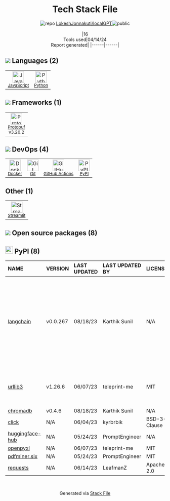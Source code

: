 <!--
&lt;--- Readme.md Snippet without images Start ---&gt;
## Tech Stack
LokeshJonnakuti/localGPT is built on the following main stack:

- [JavaScript](https://developer.mozilla.org/en-US/docs/Web/JavaScript) – Languages
- [Python](https://www.python.org) – Languages
- [Protobuf](https://developers.google.com/protocol-buffers/) – Serialization Frameworks
- [Docker](https://www.docker.com/) – Virtual Machine Platforms & Containers
- [GitHub Actions](https://github.com/features/actions) – Continuous Integration
- [Streamlit](https://streamlit.io) – Machine Learning Tools

Full tech stack [here](/techstack.md)

&lt;--- Readme.md Snippet without images End ---&gt;

&lt;--- Readme.md Snippet with images Start ---&gt;
## Tech Stack
LokeshJonnakuti/localGPT is built on the following main stack:

- <img width='25' height='25' src='https://img.stackshare.io/service/1209/javascript.jpeg' alt='JavaScript'/> [JavaScript](https://developer.mozilla.org/en-US/docs/Web/JavaScript) – Languages
- <img width='25' height='25' src='https://img.stackshare.io/service/993/pUBY5pVj.png' alt='Python'/> [Python](https://www.python.org) – Languages
- <img width='25' height='25' src='https://img.stackshare.io/service/4393/ma2jqJKH_400x400.png' alt='Protobuf'/> [Protobuf](https://developers.google.com/protocol-buffers/) – Serialization Frameworks
- <img width='25' height='25' src='https://img.stackshare.io/service/586/n4u37v9t_400x400.png' alt='Docker'/> [Docker](https://www.docker.com/) – Virtual Machine Platforms & Containers
- <img width='25' height='25' src='https://img.stackshare.io/service/11563/actions.png' alt='GitHub Actions'/> [GitHub Actions](https://github.com/features/actions) – Continuous Integration
- <img width='25' height='25' src='https://img.stackshare.io/service/11393/default_67e251b5860795095fe91618cf3ef8d09257469a.png' alt='Streamlit'/> [Streamlit](https://streamlit.io) – Machine Learning Tools

Full tech stack [here](/techstack.md)

&lt;--- Readme.md Snippet with images End ---&gt;
-->
<div align="center">

# Tech Stack File

![](https://img.stackshare.io/repo.svg "repo") [LokeshJonnakuti/localGPT](https://github.com/LokeshJonnakuti/localGPT)![](https://img.stackshare.io/public_badge.svg "public")
<br/><br/>
|16<br/>Tools used|04/14/24 <br/>Report generated|
|------|------|

</div>

## <img src='https://img.stackshare.io/languages.svg'/> Languages (2)

<table><tr>
  <td align='center'>
  <img width='36' height='36' src='https://img.stackshare.io/service/1209/javascript.jpeg' alt='JavaScript'>
  <br>
  <sub><a href="https://developer.mozilla.org/en-US/docs/Web/JavaScript">JavaScript</a></sub>
  <br>
  <sub></sub>
</td>

<td align='center'>
  <img width='36' height='36' src='https://img.stackshare.io/service/993/pUBY5pVj.png' alt='Python'>
  <br>
  <sub><a href="https://www.python.org">Python</a></sub>
  <br>
  <sub></sub>
</td>

</tr>
</table>

## <img src='https://img.stackshare.io/frameworks.svg'/> Frameworks (1)

<table><tr>
  <td align='center'>
  <img width='36' height='36' src='https://img.stackshare.io/service/4393/ma2jqJKH_400x400.png' alt='Protobuf'>
  <br>
  <sub><a href="https://developers.google.com/protocol-buffers/">Protobuf</a></sub>
  <br>
  <sub>v3.20.2</sub>
</td>

</tr>
</table>

## <img src='https://img.stackshare.io/devops.svg'/> DevOps (4)

<table><tr>
  <td align='center'>
  <img width='36' height='36' src='https://img.stackshare.io/service/586/n4u37v9t_400x400.png' alt='Docker'>
  <br>
  <sub><a href="https://www.docker.com/">Docker</a></sub>
  <br>
  <sub></sub>
</td>

<td align='center'>
  <img width='36' height='36' src='https://img.stackshare.io/service/1046/git.png' alt='Git'>
  <br>
  <sub><a href="http://git-scm.com/">Git</a></sub>
  <br>
  <sub></sub>
</td>

<td align='center'>
  <img width='36' height='36' src='https://img.stackshare.io/service/11563/actions.png' alt='GitHub Actions'>
  <br>
  <sub><a href="https://github.com/features/actions">GitHub Actions</a></sub>
  <br>
  <sub></sub>
</td>

<td align='center'>
  <img width='36' height='36' src='https://img.stackshare.io/service/12572/-RIWgodF_400x400.jpg' alt='PyPI'>
  <br>
  <sub><a href="https://pypi.org/">PyPI</a></sub>
  <br>
  <sub></sub>
</td>

</tr>
</table>

## Other (1)

<table><tr>
  <td align='center'>
  <img width='36' height='36' src='https://img.stackshare.io/service/11393/default_67e251b5860795095fe91618cf3ef8d09257469a.png' alt='Streamlit'>
  <br>
  <sub><a href="https://streamlit.io">Streamlit</a></sub>
  <br>
  <sub></sub>
</td>

</tr>
</table>

## <img src='https://img.stackshare.io/group.svg' /> Open source packages (8)</h2>

## <img width='24' height='24' src='https://img.stackshare.io/service/12572/-RIWgodF_400x400.jpg'/> PyPI (8)

| NAME                                                        | VERSION  | LAST UPDATED | LAST UPDATED BY | LICENSE      | VULNERABILITIES                                                                                                                                                                                                                                                                                                                                                                                                                                                                                                                                                               |
| :---------------------------------------------------------- | :------- | :----------- | :-------------- | :----------- | :---------------------------------------------------------------------------------------------------------------------------------------------------------------------------------------------------------------------------------------------------------------------------------------------------------------------------------------------------------------------------------------------------------------------------------------------------------------------------------------------------------------------------------------------------------------------------- |
| [langchain](https://pypi.org/project/langchain)             | v0.0.267 | 08/18/23     | Karthik Sunil   | N/A          | [CVE-2023-39659](https://github.com/advisories/GHSA-prgp-w7vf-ch62) (Critical)<br/>[CVE-2023-36281](https://github.com/advisories/GHSA-7gfq-f96f-g85j) (Critical)<br/>[CVE-2023-39631](https://github.com/advisories/GHSA-f73w-4m7g-ch9x) (Critical)<br/>[CVE-2023-32786](https://github.com/advisories/GHSA-6h8p-4hx9-w66c) (High)<br/>[CVE-2023-46229](https://github.com/advisories/GHSA-655w-fm8m-m478) (High)<br/>[CVE-2024-28088](https://github.com/advisories/GHSA-h59x-p739-982c) (Low)<br/>[CVE-2024-0243](https://github.com/advisories/GHSA-h9j7-5xvc-qhg5) (Low) |
| [urllib3](https://pypi.org/project/urllib3)                 | v1.26.6  | 06/07/23     | teleprint-me    | MIT          | [CVE-2023-45803](https://github.com/advisories/GHSA-g4mx-q9vg-27p4) (Moderate)<br/>[CVE-2023-43804](https://github.com/advisories/GHSA-v845-jxx5-vc9f) (Moderate)                                                                                                                                                                                                                                                                                                                                                                                                             |
| [chromadb](https://pypi.org/project/chromadb)               | v0.4.6   | 08/18/23     | Karthik Sunil   | N/A          | N/A                                                                                                                                                                                                                                                                                                                                                                                                                                                                                                                                                                           |
| [click](https://pypi.org/project/click)                     | N/A      | 06/04/23     | kyrbrbik        | BSD-3-Clause | N/A                                                                                                                                                                                                                                                                                                                                                                                                                                                                                                                                                                           |
| [huggingface-hub](https://pypi.org/project/huggingface-hub) | N/A      | 05/24/23     | PromptEngineer  | N/A          | N/A                                                                                                                                                                                                                                                                                                                                                                                                                                                                                                                                                                           |
| [openpyxl](https://pypi.org/project/openpyxl)               | N/A      | 06/07/23     | teleprint-me    | MIT          | N/A                                                                                                                                                                                                                                                                                                                                                                                                                                                                                                                                                                           |
| [pdfminer.six](https://pypi.org/project/pdfminer.six)       | N/A      | 05/24/23     | PromptEngineer  | MIT          | N/A                                                                                                                                                                                                                                                                                                                                                                                                                                                                                                                                                                           |
| [requests](https://pypi.org/project/requests)               | N/A      | 06/14/23     | LeafmanZ        | Apache-2.0   | N/A                                                                                                                                                                                                                                                                                                                                                                                                                                                                                                                                                                           |

<br/>
<div align='center'>

Generated via [Stack File](https://github.com/marketplace/stack-file)
